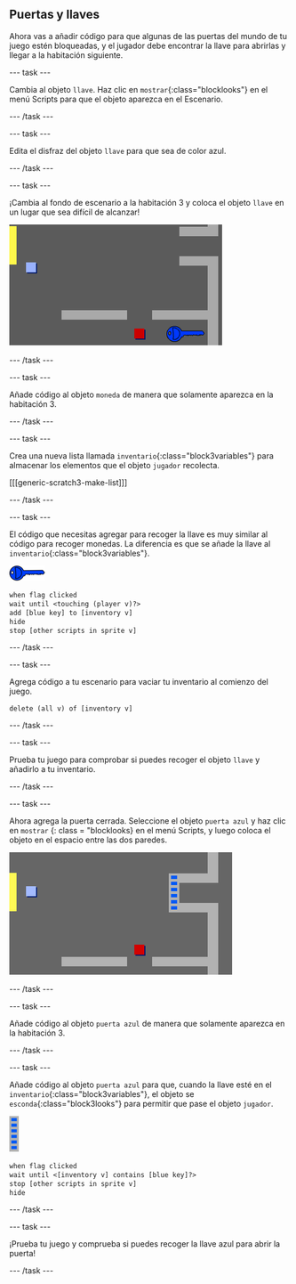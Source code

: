 ## Puertas y llaves

Ahora vas a añadir código para que algunas de las puertas del mundo de tu juego estén bloqueadas, y el jugador debe encontrar la llave para abrirlas y llegar a la habitación siguiente.

\--- task \---

Cambia al objeto `llave`. Haz clic en `mostrar`{:class="blocklooks"} en el menú Scripts para que el objeto aparezca en el Escenario.

\--- /task \---

\--- task \---

Edita el disfraz del objeto `llave` para que sea de color azul.

\--- /task \---

\--- task \---

¡Cambia al fondo de escenario a la habitación 3 y coloca el objeto `llave` en un lugar que sea difícil de alcanzar!

![captura de pantalla](images/world-key.png)

\--- /task \---

\--- task \---

Añade código al objeto `moneda` de manera que solamente aparezca en la habitación 3.

\--- /task \---

\--- task \---

Crea una nueva lista llamada `inventario`{:class="block3variables"} para almacenar los elementos que el objeto `jugador` recolecta.

[[[generic-scratch3-make-list]]]

\--- /task \---

\--- task \---

El código que necesitas agregar para recoger la llave es muy similar al código para recoger monedas. La diferencia es que se añade la llave al `inventario`{:class="block3variables"}.

![llave](images/key.png)

```blocks3
when flag clicked
wait until <touching (player v)?>
add [blue key] to [inventory v]
hide
stop [other scripts in sprite v]
```

\--- /task \---

\--- task \---

Agrega código a tu escenario para vaciar tu inventario al comienzo del juego.

```blocks3
delete (all v) of [inventory v]
```

\--- /task \---

\--- task \---

Prueba tu juego para comprobar si puedes recoger el objeto `llave` y añadirlo a tu inventario.

\--- /task \---

\--- task \---

Ahora agrega la puerta cerrada. Seleccione el objeto ` puerta azul ` y haz clic en ` mostrar ` {: class = "blocklooks} en el menú Scripts, y luego coloca el objeto en el espacio entre las dos paredes.

![captura de pantalla](images/world-door.png)

\--- /task \---

\--- task \---

Añade código al objeto `puerta azul` de manera que solamente aparezca en la habitación 3.

\--- /task \---

\--- task \---

Añade código al objeto `puerta azul` para que, cuando la llave esté en el `inventario`{:class="block3variables"}, el objeto se `esconda`{:class="block3looks"} para permitir que pase el objeto `jugador`.

![puerta](images/door.png)

```blocks3
when flag clicked
wait until <[inventory v] contains [blue key]?>
stop [other scripts in sprite v]
hide
```

\--- /task \---

\--- task \---

¡Prueba tu juego y comprueba si puedes recoger la llave azul para abrir la puerta!

\--- /task \---